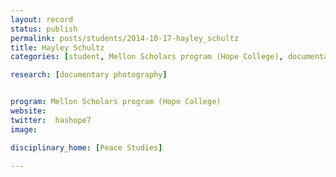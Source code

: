 ```yaml
---
layout: record
status: publish
permalink: posts/students/2014-10-17-hayley_schultz
title: Hayley Schultz
categories: [student, Mellon Scholars program (Hope College), documentary photography]

research: [documentary photography]


program: Mellon Scholars program (Hope College)
website: 
twitter:  hashope7
image: 

disciplinary_home: [Peace Studies]

---
```



